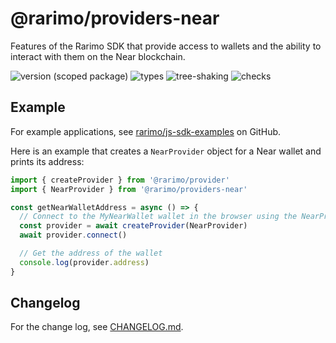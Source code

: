 # @rarimo/providers-near
Features of the Rarimo SDK that provide access to wallets and the ability to interact with them on the Near blockchain.

![version (scoped package)](https://badgen.net/npm/v/@rarimo/providers-near)
![types](https://badgen.net/npm/types/@rarimo/providers-near)
![tree-shaking](https://badgen.net/bundlephobia/tree-shaking/@rarimo/providers-near)
![checks](https://badgen.net/github/checks/rarimo/js-sdk/main)

## Example

For example applications, see [rarimo/js-sdk-examples](https://github.com/rarimo/js-sdk-examples/) on GitHub.

Here is an example that creates a `NearProvider` object for a Near wallet and prints its address:

```js
import { createProvider } from '@rarimo/provider'
import { NearProvider } from '@rarimo/providers-near'

const getNearWalletAddress = async () => {
  // Connect to the MyNearWallet wallet in the browser using the NearProvider interface to limit bundle size.
  const provider = await createProvider(NearProvider)
  await provider.connect()

  // Get the address of the wallet
  console.log(provider.address)
}
```

## Changelog

For the change log, see [CHANGELOG.md](https://github.com/rarimo/js-sdk/blob/main/CHANGELOG.md).
